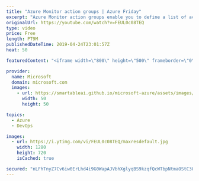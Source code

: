 ```yaml
---
title: "Azure Monitor action groups | Azure Friday"
excerpt: "Azure Monitor action groups enable you to define a list of actions to execute when an alert is triggered. In this episode, we demonstrate how to configure a Service Health alert to use an action group. [00:50] Demo Start   Create and manage action groups in the Azure portal https://aka.ms/azfr/537/01"
originalUrl: https://youtube.com/watch?v=FEUL0c08TEQ
type: video
price: Free
length: PT9M
publishedDateTime: 2019-04-24T23:01:57Z
heat: 50

featuredContent: "<iframe width=\"800\" height=\"500\" frameborder=\"0\" src=\"https://www.youtube.com/embed/FEUL0c08TEQ\" allow=\"accelerometer; autoplay; encrypted-media; gyroscope; picture-in-picture\" allowfullscreen></iframe>"

provider:
  name: Microsoft
  domain: microsoft.com
  images:
    - url: https://smartableai.github.io/microsoft-azure/assets/images/organizations/microsoft.com-50x50.jpg
      width: 50
      height: 50

topics:
  - Azure
  - DevOps

images:
  - url: https://i.ytimg.com/vi/FEUL0c08TEQ/maxresdefault.jpg
    width: 1280
    height: 720
    isCached: true

secured: "nLFhTnyZ7Cv6iw0ErLhd4i9G0WapAJVbhXglyqBS9kzqfQcWTbpNtmaOStC3OwjJtTbvEWLuoPmBrSqlUzjXqLNwK84Llsx0Gpg1HQ3Sg1eoRGX+UJolpWKu5FujLnDO/Eay4Bz0ixv5E2a2PoQ/rv/C9w/uz4Hzjlo3GfRj2KzTkvqinlzI1U2c3PhUbBPUG0unuu49ucwNGdQSTWVWFvF4Xh8/OREuRl+7zFVgblQ2jX+YXLke1i3duA1njex4lh215xbkiCm2jgkUpT/ftxB5NnZ1M/fgmsikmmCaN7Dkmud+YuP7/XI7Dn7nKSB9K/BTqaGEtJ9wOjYxF5WGwu2moT8b5QQUVwXIy6Mw7F7ml5S9PWr8b7fkugnXt2QctKFRNusZEg6ejv3/cPa6Frjwh96mpuouS2dmdlCKCmE=;JZTXTm8ZdunXhgtKz085dQ=="
---
```


